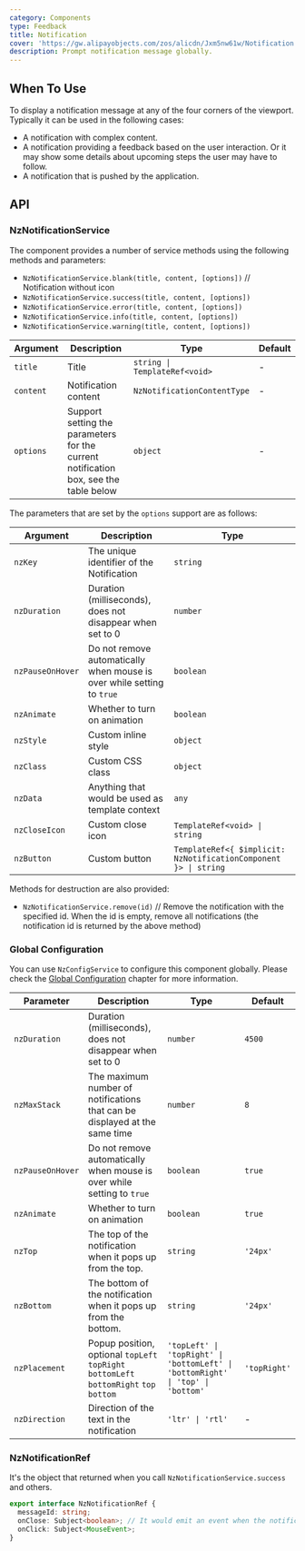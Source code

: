 ```yaml
---
category: Components
type: Feedback
title: Notification
cover: 'https://gw.alipayobjects.com/zos/alicdn/Jxm5nw61w/Notification.svg'
description: Prompt notification message globally.
---
```


## When To Use

To display a notification message at any of the four corners of the viewport. Typically it can be
used in the following cases:

- A notification with complex content.
- A notification providing a feedback based on the user interaction. Or it may show some details
  about upcoming steps the user may have to follow.
- A notification that is pushed by the application.

## API

### NzNotificationService

The component provides a number of service methods using the following methods and parameters:

- `NzNotificationService.blank(title, content, [options])` // Notification without icon
- `NzNotificationService.success(title, content, [options])`
- `NzNotificationService.error(title, content, [options])`
- `NzNotificationService.info(title, content, [options])`
- `NzNotificationService.warning(title, content, [options])`

| Argument  | Description                                                                          | Type                          | Default |
| --------- | ------------------------------------------------------------------------------------ | ----------------------------- | ------- |
| `title`   | Title                                                                                | `string \| TemplateRef<void>` | -       |
| `content` | Notification content                                                                 | `NzNotificationContentType`   | -       |
| `options` | Support setting the parameters for the current notification box, see the table below | `object`                      | -       |

The parameters that are set by the `options` support are as follows:

| Argument         | Description                                                            | Type                                                            |
| ---------------- | ---------------------------------------------------------------------- | --------------------------------------------------------------- |
| `nzKey`          | The unique identifier of the Notification                              | `string`                                                        |
| `nzDuration`     | Duration (milliseconds), does not disappear when set to 0              | `number`                                                        |
| `nzPauseOnHover` | Do not remove automatically when mouse is over while setting to `true` | `boolean`                                                       |
| `nzAnimate`      | Whether to turn on animation                                           | `boolean`                                                       |
| `nzStyle`        | Custom inline style                                                    | `object`                                                        |
| `nzClass`        | Custom CSS class                                                       | `object`                                                        |
| `nzData`         | Anything that would be used as template context                        | `any`                                                           |
| `nzCloseIcon`    | Custom close icon                                                      | `TemplateRef<void> \| string`                                   |
| `nzButton`       | Custom button                                                          | `TemplateRef<{ $implicit: NzNotificationComponent }> \| string` |

Methods for destruction are also provided:

- `NzNotificationService.remove(id)` // Remove the notification with the specified id. When the id is empty, remove all notifications (the notification id is returned by the above method)

### Global Configuration

You can use `NzConfigService` to configure this component globally. Please check the [Global Configuration](/docs/global-config/en) chapter for more information.

| Parameter        | Description                                                                             | Type                                                                            | Default      |
| ---------------- | --------------------------------------------------------------------------------------- | ------------------------------------------------------------------------------- | ------------ |
| `nzDuration`     | Duration (milliseconds), does not disappear when set to 0                               | `number`                                                                        | `4500`       |
| `nzMaxStack`     | The maximum number of notifications that can be displayed at the same time              | `number`                                                                        | `8`          |
| `nzPauseOnHover` | Do not remove automatically when mouse is over while setting to `true`                  | `boolean`                                                                       | `true`       |
| `nzAnimate`      | Whether to turn on animation                                                            | `boolean`                                                                       | `true`       |
| `nzTop`          | The top of the notification when it pops up from the top.                               | `string`                                                                        | `'24px'`     |
| `nzBottom`       | The bottom of the notification when it pops up from the bottom.                         | `string`                                                                        | `'24px'`     |
| `nzPlacement`    | Popup position, optional `topLeft` `topRight` `bottomLeft` `bottomRight` `top` `bottom` | `'topLeft' \| 'topRight' \| 'bottomLeft' \| 'bottomRight' \| 'top' \| 'bottom'` | `'topRight'` |
| `nzDirection`    | Direction of the text in the notification                                               | `'ltr' \| 'rtl'`                                                                | -            |

### NzNotificationRef

It's the object that returned when you call `NzNotificationService.success` and others.

```ts
export interface NzNotificationRef {
  messageId: string;
  onClose: Subject<boolean>; // It would emit an event when the notification is closed, and emit a `true` if it's closed by user
  onClick: Subject<MouseEvent>;
}
```
